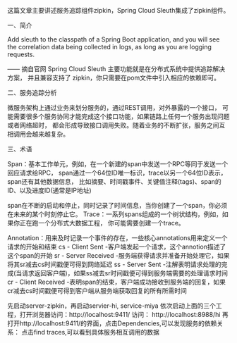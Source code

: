 这篇文章主要讲述服务追踪组件zipkin，Spring Cloud Sleuth集成了zipkin组件。

一、简介

Add sleuth to the classpath of a Spring Boot application, 
and you will see the correlation data being collected in logs, 
as long as you are logging requests.

—— 摘自官网
Spring Cloud Sleuth 主要功能就是在分布式系统中提供追踪解决方案，
并且兼容支持了 zipkin，你只需要在pom文件中引入相应的依赖即可。

二、服务追踪分析

微服务架构上通过业务来划分服务的，通过REST调用，对外暴露的一个接口，
可能需要很多个服务协同才能完成这个接口功能，如果链路上任何一个服务出现问题或者网络超时，
都会形成导致接口调用失败。随着业务的不断扩张，服务之间互相调用会越来越复杂。

三、术语

Span：基本工作单元，例如，在一个新建的span中发送一个RPC等同于发送一个回应请求给RPC，
span通过一个64位ID唯一标识，trace以另一个64位ID表示，span还有其他数据信息，
比如摘要、时间戳事件、关键值注释(tags)、span的ID、以及进度ID(通常是IP地址) 

span在不断的启动和停止，同时记录了时间信息，当你创建了一个span，你必须在未来的某个时刻停止它。
Trace：一系列spans组成的一个树状结构，例如，如果你正在跑一个分布式大数据工程，
你可能需要创建一个trace。

Annotation：用来及时记录一个事件的存在，一些核心annotations用来定义一个请求的开始和结束 
cs - Client Sent -客户端发起一个请求，这个annotion描述了这个span的开始
sr - Server Received -服务端获得请求并准备开始处理它，如果将其sr减去cs时间戳便可得到网络延迟
ss - Server Sent -注解表明请求处理的完成(当请求返回客户端)，如果ss减去sr时间戳便可得到服务端需要的处理请求时间
cr - Client Received -表明span的结束，客户端成功接收到服务端的回复，如果cr减去cs时间戳便可得到客户端从服务端获取回复的所有所需时间 


先启动server-zipkin，再启动servier-hi, service-miya
依次启动上面的三个工程，打开浏览器访问：http://localhost:9411/
访问：
http://localhost:8988/hi
再打开http://localhost:9411/的界面，点击Dependencies,可以发现服务的依赖关系：
点击find traces,可以看到具体服务相互调用的数据